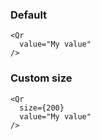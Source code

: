 ### Default

    <Qr
      value="My value"
    />

### Custom size

    <Qr
      size={200}
      value="My value"
    />

